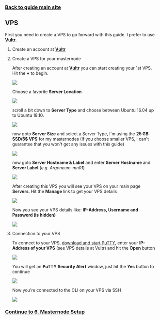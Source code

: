 ### **[Back to guide main site](readme.md)**

## VPS
First you need to create a VPS to go forward with this guide. I prefer to use [**Vultr**](https://www.vultr.com/?ref=7397596).

1. Create an account at [**Vultr**](https://www.vultr.com/?ref=7397596)

2. Create a VPS for your masternode
    
    After creating an account at [**Vultr**](https://www.vultr.com/?ref=7397596) you can start creating your 1st VPS. Hit the **+** to begin.
    
    <img src="https://node-support.network/coins/argoneum/05_vps/1.png">
    
    Choose a favorite **Server Location**
    
    <img src="https://node-support.network/coins/argoneum/05_vps/2.png">
    
    scroll a bit down to **Server Type** and choose between Ubuntu 16.04 up to Ubuntu 18.10.     
    
    <img src="https://node-support.network/coins/argoneum/05_vps/3.png">
    
    now goto **Server Size** and select a Server Type, I'm using the **25 GB SSD/5$ VPS** for my masternodes (If you choose smaller VPS, I can't guarantee that you won't get any issues with this guide)
    
    <img src="https://node-support.network/coins/argoneum/05_vps/4.png">
    
    now goto **Server Hostname & Label** and enter **Server Hostname** and **Server Label** (_e.g. Argoneum-mn01_)
    
    <img src="https://node-support.network/coins/argoneum/05_vps/5.png">
    
    After creating this VPS you will see your VPS on your main page **Servers**. Hit the **Manage** link to get your VPS details
    
    <img src="https://node-support.network/coins/argoneum/05_vps/6.png">
    
    Now you see your VPS details like: **IP-Address, Username and Password (is hidden)**
    
    <img src="https://node-support.network/coins/argoneum/05_vps/7.png">
    
3. Connection to your VPS

    To connect to your VPS, [download and start PuTTY](https://www.chiark.greenend.org.uk/~sgtatham/putty/latest.html), enter your **IP-Address of your VPS** (see VPS details at Vultr) and hit the **Open** button
    
    <img src="https://node-support.network/coins/argoneum/05_vps/8.png">
    
    You will get an **PuTTY Security Alert** window, just hit the **Yes** button to continue
    
    <img src="https://node-support.network/coins/argoneum/05_vps/9.png">
    
    Now you're connected to the CLI on your VPS via SSH
    
    <img src="https://node-support.network/coins/argoneum/05_vps/10.png">
    
### **[Continue to 6. Masternode Setup](mn_guide_masternode_setup.md)**
